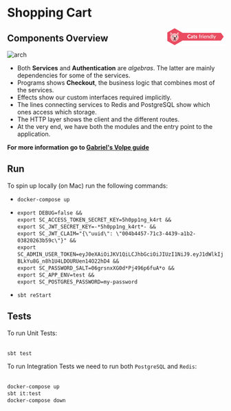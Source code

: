 # Shopping Cart

<a href="https://typelevel.org/cats/"><img src="https://raw.githubusercontent.com/typelevel/cats/c23130d2c2e4a320ba4cde9a7c7895c6f217d305/docs/src/main/resources/microsite/img/cats-badge.svg" height="40px" align="right" alt="Cats friendly" /></a>

## Components Overview

![arch](https://user-images.githubusercontent.com/39674930/147899354-d238be67-fba8-4ee4-876a-14b526bb3eca.png)

- Both **Services** and **Authentication** are _algebras_. The latter are mainly dependencies for some of the services.
- Programs shows **Checkout**, the business logic that combines most of the services.
- Effects show our custom interfaces required implicitly.
- The lines connecting services to Redis and PostgreSQL show which ones access which storage.
- The HTTP layer shows the client and the different routes.
- At the very end, we have both the modules and the entry point to the application.

**For more information go to [Gabriel's Volpe guide](https://github.com/gvolpe/pfps-shopping-cart)**

## Run

To spin up locally (on Mac) run the following commands:

- `docker-compose up`
- ```shell
  export DEBUG=false &&
  export SC_ACCESS_TOKEN_SECRET_KEY=5h0pp1ng_k4rt &&
  export SC_JWT_SECRET_KEY=-*5h0pp1ng_k4rt*- &&
  export SC_JWT_CLAIM="{\"uuid\": \"004b4457-71c3-4439-a1b2-03820263b59c\"}" &&
  export SC_ADMIN_USER_TOKEN=eyJ0eXAiOiJKV1QiLCJhbGciOiJIUzI1NiJ9.eyJ1dWlkIjogIjAwNGI0NDU3LTcxYzMtNDQzOS1hMWIyLTAzODIwMjYzYjU5YyJ9.L97BnPScSAKY-BLkYu8G_n8h1U4LDOURUen14O22hD4 &&
  export SC_PASSWORD_SALT=06grsnxXG0d*Pj496p6fuA*o &&
  export SC_APP_ENV=test &&
  export SC_POSTGRES_PASSWORD=my-password
  ```
- `sbt reStart`

## Tests

To run Unit Tests:

```

sbt test

```

To run Integration Tests we need to run both `PostgreSQL` and `Redis`:

```

docker-compose up
sbt it:test
docker-compose down

```
